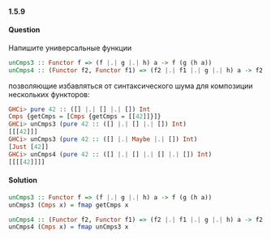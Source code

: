 #### 1.5.9
#### Question
Напишите универсальные функции
```haskell
unCmps3 :: Functor f => (f |.| g |.| h) a -> f (g (h a))
unCmps4 :: (Functor f2, Functor f1) => (f2 |.| f1 |.| g |.| h) a -> f2 (f1 (g (h a)))
```
позволяющие избавляться от синтаксического шума для композиции нескольких функторов:
```haskell
GHCi> pure 42 :: ([] |.| [] |.| []) Int
Cmps {getCmps = [Cmps {getCmps = [[42]]}]}
GHCi> unCmps3 (pure 42 :: ([] |.| [] |.| []) Int)
[[[42]]]
GHCi> unCmps3 (pure 42 :: ([] |.| Maybe |.| []) Int)
[Just [42]]
GHCi> unCmps4 (pure 42 :: ([] |.| [] |.| [] |.| []) Int)
[[[[42]]]]
```
#### Solution
```haskell
unCmps3 :: Functor f => (f |.| g |.| h) a -> f (g (h a))
unCmps3 (Cmps x) = fmap getCmps x

unCmps4 :: (Functor f2, Functor f1) => (f2 |.| f1 |.| g |.| h) a -> f2 (f1 (g (h a)))
unCmps4 (Cmps x) = fmap unCmps3 x
```
